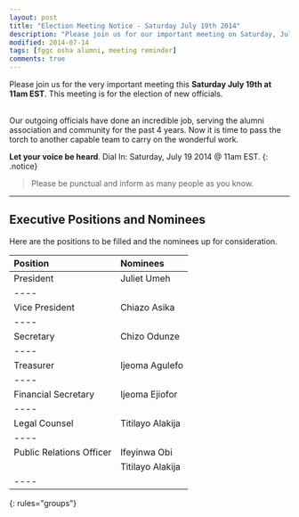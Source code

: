 ```yaml
---
layout: post
title: "Election Meeting Notice - Saturday July 19th 2014"
description: "Please join us for our important meeting on Saturday, July 19, 2014 at 11am EST to elect the new alumni association officials."
modified: 2014-07-14
tags: [fggc osha alumni, meeting reminder]
comments: true
---
```


Please join us for the very important meeting this **Saturday July 19th at 11am EST**. This meeting is for the election of new officials. 

<br>
Our outgoing officials have done an incredible job, serving the alumni association and community for the past 4 years. Now it is time to pass the torch to another capable team to carry on the wonderful work.

**Let your voice be heard**. Dial In: Saturday, July 19 2014 @ 11am EST.
{: .notice} 

> Please be punctual and inform as many people as you know.

---

## Executive Positions and Nominees

Here are the positions to be filled and the nominees up for consideration. 

| Position | Nominees | 
|:--------|:--------|
| President | Juliet Umeh  |  
|----
| Vice President | Chiazo Asika  |  
|----
| Secretary | Chizo Odunze  |  
|----
| Treasurer | Ijeoma Agulefo  |  
|----
| Financial Secretary | Ijeoma Ejiofor  |  
|----
| Legal Counsel | Titilayo Alakija  |  
|----
| Public Relations Officer | Ifeyinwa Obi |  
|  | Titilayo Alakija  |  
|----
{: rules="groups"}


